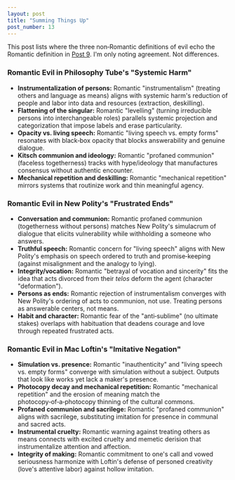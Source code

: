 ```yaml
---
layout: post
title: "Summing Things Up"
post_number: 13
---
```


This post lists where the three non‑Romantic definitions of evil echo the Romantic definition in [Post 9](/post-9). I'm only noting agreement. Not differences.

### Romantic Evil in Philosophy Tube's "Systemic Harm"
- **Instrumentalization of persons:** Romantic "instrumentalism" (treating others and language as means) aligns with systemic harm's reduction of people and labor into data and resources (extraction, deskilling).
- **Flattening of the singular:** Romantic "levelling" (turning irreducible persons into interchangeable roles) parallels systemic projection and categorization that impose labels and erase particularity.
- **Opacity vs. living speech:** Romantic "living speech vs. empty forms" resonates with black‑box opacity that blocks answerability and genuine dialogue.
- **Kitsch communion and ideology:** Romantic "profaned communion" (faceless togetherness) tracks with hype/ideology that manufactures consensus without authentic encounter.
- **Mechanical repetition and deskilling:** Romantic "mechanical repetition" mirrors systems that routinize work and thin meaningful agency.

### Romantic Evil in New Polity's "Frustrated Ends"
- **Conversation and communion:** Romantic profaned communion (togetherness without persons) matches New Polity's simulacrum of dialogue that elicits vulnerability while withholding a someone who answers.
- **Truthful speech:** Romantic concern for "living speech" aligns with New Polity's emphasis on speech ordered to truth and promise‑keeping (against misalignment and the analogy to lying).
- **Integrity/vocation:** Romantic "betrayal of vocation and sincerity" fits the idea that acts divorced from their *telos* deform the agent (character "deformation").
- **Persons as ends:** Romantic rejection of instrumentalism converges with New Polity's ordering of acts to communion, not use. Treating persons as answerable centers, not means.
- **Habit and character:** Romantic fear of the "anti‑sublime" (no ultimate stakes) overlaps with habituation that deadens courage and love through repeated frustrated acts.

### Romantic Evil in Mac Loftin's "Imitative Negation"
- **Simulation vs. presence:** Romantic "inauthenticity" and "living speech vs. empty forms" converge with simulation without a subject. Outputs that look like works yet lack a maker's presence.
- **Photocopy decay and mechanical repetition:** Romantic "mechanical repetition" and the erosion of meaning match the photocopy‑of‑a‑photocopy thinning of the cultural commons.
- **Profaned communion and sacrilege:** Romantic "profaned communion" aligns with sacrilege, substituting imitation for presence in communal and sacred acts.
- **Instrumental cruelty:** Romantic warning against treating others as means connects with excited cruelty and memetic derision that instrumentalize attention and affection.
- **Integrity of making:** Romantic commitment to one's call and vowed seriousness harmonize with Loftin's defense of personed creativity (love's attentive labor) against hollow imitation.